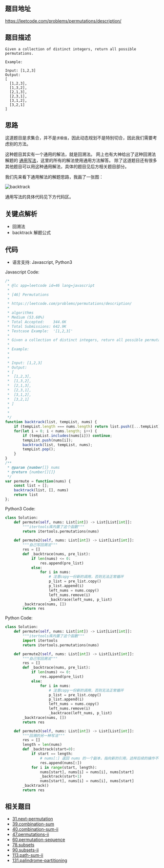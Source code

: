 ## 题目地址
https://leetcode.com/problems/permutations/description/

## 题目描述
```
Given a collection of distinct integers, return all possible permutations.

Example:

Input: [1,2,3]
Output:
[
  [1,2,3],
  [1,3,2],
  [2,1,3],
  [2,3,1],
  [3,1,2],
  [3,2,1]
]

```

## 思路

这道题目是求集合，并不是`求极值`，因此动态规划不是特别切合，因此我们需要考虑别的方法。

这种题目其实有一个通用的解法，就是回溯法。
网上也有大神给出了这种回溯法解题的
[通用写法](https://leetcode.com/problems/combination-sum/discuss/16502/A-general-approach-to-backtracking-questions-in-Java-(Subsets-Permutations-Combination-Sum-Palindrome-Partitioning))，这里的所有的解法使用通用方法解答。
除了这道题目还有很多其他题目可以用这种通用解法，具体的题目见后方相关题目部分。

我们先来看下通用解法的解题思路，我画了一张图：

![backtrack](../assets/problems/backtrack.png)

通用写法的具体代码见下方代码区。

## 关键点解析

- 回溯法
- backtrack 解题公式

## 代码

* 语言支持: Javascript, Python3

Javascript Code:

```js
/*
 * @lc app=leetcode id=46 lang=javascript
 *
 * [46] Permutations
 *
 * https://leetcode.com/problems/permutations/description/
 *
 * algorithms
 * Medium (53.60%)
 * Total Accepted:    344.6K
 * Total Submissions: 642.9K
 * Testcase Example:  '[1,2,3]'
 *
 * Given a collection of distinct integers, return all possible permutations.
 *
 * Example:
 *
 *
 * Input: [1,2,3]
 * Output:
 * [
 * ⁠ [1,2,3],
 * ⁠ [1,3,2],
 * ⁠ [2,1,3],
 * ⁠ [2,3,1],
 * ⁠ [3,1,2],
 * ⁠ [3,2,1]
 * ]
 *
 *
 */
function backtrack(list, tempList, nums) {
    if (tempList.length === nums.length) return list.push([...tempList]);
    for(let i = 0; i < nums.length; i++) {
        if (tempList.includes(nums[i])) continue;
        tempList.push(nums[i]);
        backtrack(list, tempList, nums);
        tempList.pop();
    }
}
/**
 * @param {number[]} nums
 * @return {number[][]}
 */
var permute = function(nums) {
    const list = [];
    backtrack(list, [], nums)
    return list
};
```
Python3 Code:
```Python
class Solution:
    def permute(self, nums: List[int]) -> List[List[int]]:
        """itertools库内置了这个函数"""
        return itertools.permutations(nums)
    
    def permute2(self, nums: List[int]) -> List[List[int]]:
        """自己写回溯法"""
        res = []
        def _backtrace(nums, pre_list):
            if len(nums) <= 0:
                res.append(pre_list)
            else:
                for i in nums:
                    # 注意copy一份新的调用，否则无法正常循环
                    p_list = pre_list.copy()
                    p_list.append(i)
                    left_nums = nums.copy()
                    left_nums.remove(i)
                    _backtrace(left_nums, p_list)
        _backtrace(nums, [])
        return res
```

Python Code:

```Python
class Solution:
    def permute(self, nums: List[int]) -> List[List[int]]:
        """itertools库内置了这个函数"""
        import itertools
        return itertools.permutations(nums)

    def permute2(self, nums: List[int]) -> List[List[int]]:
        """自己写回溯法"""
        res = []
        def _backtrace(nums, pre_list):
            if len(nums) <= 0:
                res.append(pre_list)
            else:
                for i in nums:
                    # 注意copy一份新的调用，否则无法正常循环
                    p_list = pre_list.copy()
                    p_list.append(i)
                    left_nums = nums.copy()
                    left_nums.remove(i)
                    _backtrace(left_nums, p_list)
        _backtrace(nums, [])
        return res

    def permute3(self, nums: List[int]) -> List[List[int]]:
        """回溯的另一种写法"""
        res = []
        length = len(nums)
        def _backtrack(start=0):
            if start == length:
                # nums[:] 返回 nums 的一个副本，指向新的引用，这样后续的操作不会影响已经已知解
                res.append(nums[:])
            for i in range(start, length):
                nums[start], nums[i] = nums[i], nums[start]
                _backtrack(start+1)
                nums[start], nums[i] = nums[i], nums[start]
        _backtrack()
        return res
```

## 相关题目

- [31.next-permutation](./31.next-permutation.md)
- [39.combination-sum](./39.combination-sum.md)
- [40.combination-sum-ii](./40.combination-sum-ii.md)
- [47.permutations-ii](./47.permutations-ii.md)
- [60.permutation-sequence](./60.permutation-sequence.md)
- [78.subsets](./78.subsets.md)
- [90.subsets-ii](./90.subsets-ii.md)
- [113.path-sum-ii](./113.path-sum-ii.md)
- [131.palindrome-partitioning](./131.palindrome-partitioning.md)
